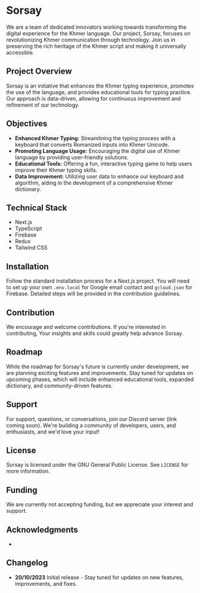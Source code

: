 # Sorsay

We are a team of dedicated innovators working towards transforming the digital experience for the Khmer language. Our project, Sorsay, focuses on revolutionizing Khmer communication through technology. Join us in preserving the rich heritage of the Khmer script and making it universally accessible.

## Project Overview

Sorsay is an initiative that enhances the Khmer typing experience, promotes the use of the language, and provides educational tools for typing practice. Our approach is data-driven, allowing for continuous improvement and refinement of our technology.

## Objectives

- **Enhanced Khmer Typing:** Streamlining the typing process with a keyboard that converts Romanized inputs into Khmer Unicode.
- **Promoting Language Usage:** Encouraging the digital use of Khmer language by providing user-friendly solutions.
- **Educational Tools:** Offering a fun, interactive typing game to help users improve their Khmer typing skills.
- **Data Improvement:** Utilizing user data to enhance our keyboard and algorithm, aiding in the development of a comprehensive Khmer dictionary.

## Technical Stack

- Next.js
- TypeScript
- Firebase
- Redux
- Tailwind CSS

## Installation

Follow the standard installation process for a Next.js project. You will need to set up your own `.env.local` for Google email contact and `gcloud.json` for Firebase. Detailed steps will be provided in the contribution guidelines.

## Contribution

We encourage and welcome contributions. If you're interested in contributing, Your insights and skills could greatly help advance Sorsay.

## Roadmap

While the roadmap for Sorsay's future is currently under development, we are planning exciting features and improvements. Stay tuned for updates on upcoming phases, which will include enhanced educational tools, expanded dictionary, and community-driven features.

## Support

For support, questions, or conversations, join our Discord server (link coming soon). We're building a community of developers, users, and enthusiasts, and we'd love your input!

## License

Sorsay is licensed under the GNU General Public License. See `LICENSE` for more information.

## Funding

We are currently not accepting funding, but we appreciate your interest and support.

## Acknowledgments

-

## Changelog

- **20/10/2023** Initial release - Stay tuned for updates on new features, improvements, and fixes.

